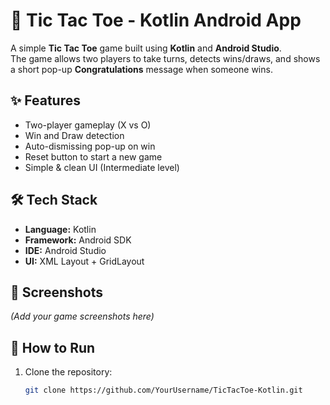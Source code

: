 # 🎯 Tic Tac Toe - Kotlin Android App

A simple **Tic Tac Toe** game built using **Kotlin** and **Android Studio**.  
The game allows two players to take turns, detects wins/draws, and shows a short pop-up **Congratulations** message when someone wins.

## ✨ Features
- Two-player gameplay (X vs O)
- Win and Draw detection
- Auto-dismissing pop-up on win
- Reset button to start a new game
- Simple & clean UI (Intermediate level)

## 🛠 Tech Stack
- **Language:** Kotlin
- **Framework:** Android SDK
- **IDE:** Android Studio
- **UI:** XML Layout + GridLayout

## 📸 Screenshots
*(Add your game screenshots here)*

## 🚀 How to Run
1. Clone the repository:
   ```bash
   git clone https://github.com/YourUsername/TicTacToe-Kotlin.git
